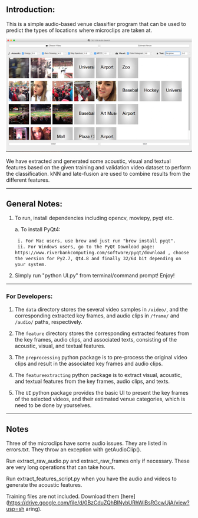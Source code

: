 ## Introduction:
This is a simple audio-based venue classifier program that can be used to predict the types of locations where microclips are taken at.

![Venue Classifier](https://github.com/bingoyahoo/cs2108assignment2/blob/master/Latest%20Screenshot.png)

We have extracted and generated some acoustic, visual and textual features based on the given training and validation video dataset to perform the classification. kNN and late-fusion are used to combine results from the different features.

---
## General Notes:

1. To run, install dependencies including opencv, moviepy, pyqt etc.

	a. To install PyQt4: 

		i. For Mac users, use brew and just run "brew install pyqt". 
		ii. For Windows users, go to the PyQt Download page: https://www.riverbankcomputing.com/software/pyqt/download , choose the version for Py2.7, Qt4.8 and finally 32/64 bit depending on your system.

2. Simply run "python UI.py" from terminal/command prompt! Enjoy!

---
### For Developers:

1. The `data` directory stores the several video samples in `/video/`, and the corresponding extracted key frames, and audio clips in `/frame/` and `/audio/` paths, respectively.

2. The `feature` directory stores the corresponding extracted features from the key frames, audio clips, and associated texts, consisting of the acoustic, visual, and textual features.

3. The `preprocessing` python package is to pre-process the original video clips and result in the associated key frames and audio clips.

4. The `featureextracting` python package is to extract visual, acoustic, and textual features from the key frames, audio clips, and texts.

5. The `UI` python package provides the basic UI to present the key frames of the selected videos, and their estimated venue categories, which is need to be done by yourselves.

---
## Notes
Three of the microclips have some audio issues. They are listed in
errors.txt. They throw an exception with getAudioClip().

Run extract_raw_audio.py and extract_raw_frames only if necessary. These
are very long operations that can take hours. 

Run extract_features_script.py when you have the audio and videos to
generate the acoustic features.

Training files are not included. Download them [here](https://drive.google.com/file/d/0BzCduZQhBlNybURhWlBsRGcwUjA/view?usp=sh aring).




